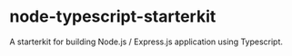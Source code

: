 # node-typescript-starterkit
 
A starterkit for building Node.js / Express.js application using Typescript.
